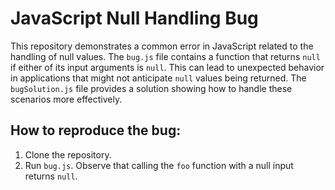 # JavaScript Null Handling Bug

This repository demonstrates a common error in JavaScript related to the handling of null values. The `bug.js` file contains a function that returns `null` if either of its input arguments is `null`. This can lead to unexpected behavior in applications that might not anticipate `null` values being returned. The `bugSolution.js` file provides a solution showing how to handle these scenarios more effectively.

## How to reproduce the bug:
1. Clone the repository.
2. Run `bug.js`. Observe that calling the `foo` function with a null input returns `null`.